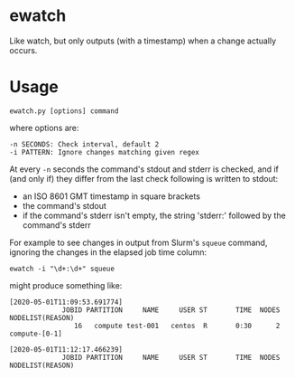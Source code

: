 # ewatch
Like watch, but only outputs (with a timestamp) when a change actually occurs.

# Usage
  
    ewatch.py [options] command

where options are:

    -n SECONDS: Check interval, default 2
    -i PATTERN: Ignore changes matching given regex

At every `-n` seconds the command's stdout and stderr is checked, and if (and only if) they differ from the last check following is written to stdout:
- an ISO 8601 GMT timestamp in square brackets
- the command's stdout
- if the command's stderr isn't empty, the string 'stderr:' followed by the command's stderr


For example to see changes in output from Slurm's `squeue` command, ignoring the changes in the elapsed job time column:

    ewatch -i "\d+:\d+" squeue

might produce something like:
```
[2020-05-01T11:09:53.691774]
             JOBID PARTITION     NAME     USER ST       TIME  NODES NODELIST(REASON)
                16   compute test-001   centos  R       0:30      2 compute-[0-1]

[2020-05-01T11:12:17.466239]
             JOBID PARTITION     NAME     USER ST       TIME  NODES NODELIST(REASON)
```

